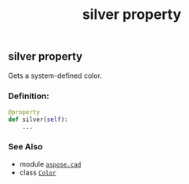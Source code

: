 ﻿---
title: silver property
second_title: Aspose.CAD for Python via .NET API References
description: 
type: docs
weight: 1450
url: /aspose.cad/color/silver/
is_root: false
---

## silver property


Gets a system-defined color.
### Definition:
```python
@property
def silver(self):
    ...
```

### See Also
* module [`aspose.cad`](../../)
* class [`Color`](/cad/python-net/aspose.cad/color)

